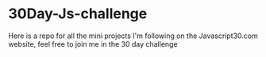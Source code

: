 # 30Day-Js-challenge

Here is a repo for all the mini projects I'm following on the Javascript30.com website, feel free to join me in the 30 day challenge 

